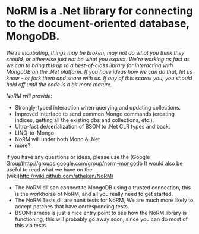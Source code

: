 NoRM is a .Net library for connecting to the document-oriented database, MongoDB.
=================================================================================

*We're _incubating_, things may be broken, may not do what you think they should, or otherwise just not be what you expect. We're working as fast as we can to bring this up to a best-of-class library for interacting with MongoDB on the .Net platform. If you have ideas how we can do that, let us know - or fork them and share with us. _If any of this scares you, you should hold off until the code is a bit more mature._*

_NoRM will provide:_

* Strongly-typed interaction when querying and updating collections.
* Improved interface to send common Mongo commands (creating indices, getting all the existing dbs and collections, etc.).
* Ultra-fast de/serialization of BSON to .Net CLR types and back.
* LINQ-to-Mongo
* NoRM will under both Mono & .Net
* more?

If you have any questions or ideas, please use the (Google Group)http://groups.google.com/group/norm-mongodb
It would also be useful to read what we have on the (wiki)http://wiki.github.com/atheken/NoRM/


* The NoRM.dll can connect to MongoDB using a trusted connection, this is the workhorse of NoRM, and all you really need to get started.
* The NoRM.Tests.dll are nunit tests for NoRM, We are much more likely to accept patches that have corresponding tests.
* BSONHarness is just a nice entry point to see how the NoRM library is functioning, this will probably go away soon, since you can do most of this via tests.